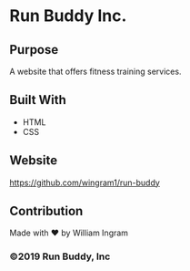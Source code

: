 # Run Buddy Inc.

## Purpose
A website that offers fitness training services.

## Built With
* HTML
* CSS

## Website
https://github.com/wingram1/run-buddy

## Contribution
Made with ❤️ by William Ingram

### ©️2019 Run Buddy, Inc 
